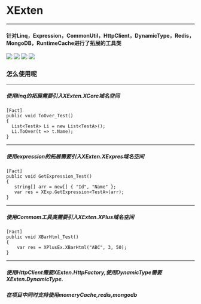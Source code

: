 # XExten
--------------
#### 针对Linq，Expression，CommonUtil，HttpClient，DynamicType，Redis，MongoDB，RuntimeCache进行了拓展的工具类
[![](https://img.shields.io/badge/build-success-brightgreen.svg)](https://github.com/EmilyEdna/XExten)
[![](https://img.shields.io/badge/nuget-v1.2.0-blue.svg)](https://www.nuget.org/packages/XExten/1.2.0)
![](https://img.shields.io/badge/dependencies-Net461-blue.svg)
![](https://img.shields.io/badge/dependencies-NetStandard2-blue.svg)
### 怎么使用呢
--------------
##### 使用linq的拓展需要引入XExten.XCore域名空间
```
[Fact]
public void ToOver_Test()
{
  List<TestA> Li = new List<TestA>();
  Li.ToOver(t => t.Name);
}
```
--------------
##### 使用expression的拓展需要引入XExten.XExpres域名空间
```
[Fact]
public void GetExpression_Test()
{
   string[] arr = new[] { "Id", "Name" };
   var res = XExp.GetExpression<TestA>(arr);
}
```
--------------
##### 使用Commom工具类需要引入XExten.XPlus域名空间
```
[Fact]
public void XBarHtml_Test()
{
    var res = XPlusEx.XBarHtml("ABC", 3, 50);
}
```
--------------
##### 使用HttpClient需要XExten.HttpFactory,使用DynamicType需要XExten.DynamicType.
##### 在项目中同时支持使用momeryCache,redis,mongodb
